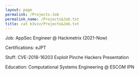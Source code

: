 ```yaml
---
layout: page
permalink: /Projects-Job
permalink_name: /Projects&Job.txt
title: cat k3vzz/Projects&Job.txt
---
```


Job:
AppSec Engineer @ Hackmetrix (2021-Now)

Certifications:
eJPT

Stuff:
CVE-2018-16203 Exploit
Pinche Hackers Presentation

Education:
Computational Systems Engineering @ ESCOM IPN
